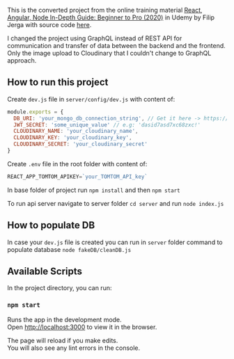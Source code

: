 This is the converted project from the online training material [React, Angular, Node In-Depth Guide: Beginner to Pro (2020)](https://www.udemy.com/course/react-angular-node-in-depth-guide-beginner-to-pro-2020/) in Udemy by Filip Jerga with source code [here](https://github.com/robhizon26/bwm-react-rohi). 

I changed the project using GraphQL instead of REST API for communication and transfer of data between the backend and the frontend. Only the image upload to Cloudinary that I couldn't change to GraphQL approach. 

## How to run this project

Create `dev.js` file in `server/config/dev.js` with content of:
```javascript
module.exports = {
  DB_URI: 'your_mongo_db_connection_string', // Get it here -> https://www.mongodb.com/
  JWT_SECRET: 'some_unique_value' // e.g: 'dasid7asd7xc68zxc!'
  CLOUDINARY_NAME: 'your_cloudinary_name', 
  CLOUDINARY_KEY: 'your_cloudinary_key', 
  CLOUDINARY_SECRET: 'your_cloudinary_secret'
}
```

Create `.env` file in the root folder with content of:
```javascript
REACT_APP_TOMTOM_APIKEY=`your_TOMTOM_API_key`
```


In base folder of project run `npm install` and then `npm start`

To run api server navigate to server folder `cd server` and run `node index.js`

## How to populate DB

In case your `dev.js` file is created you can run in `server` folder command to populate database `node fakeDB/cleanDB.js`

## Available Scripts

In the project directory, you can run:

### `npm start`

Runs the app in the development mode.<br />
Open [http://localhost:3000](http://localhost:3000) to view it in the browser.

The page will reload if you make edits.<br />
You will also see any lint errors in the console.
 